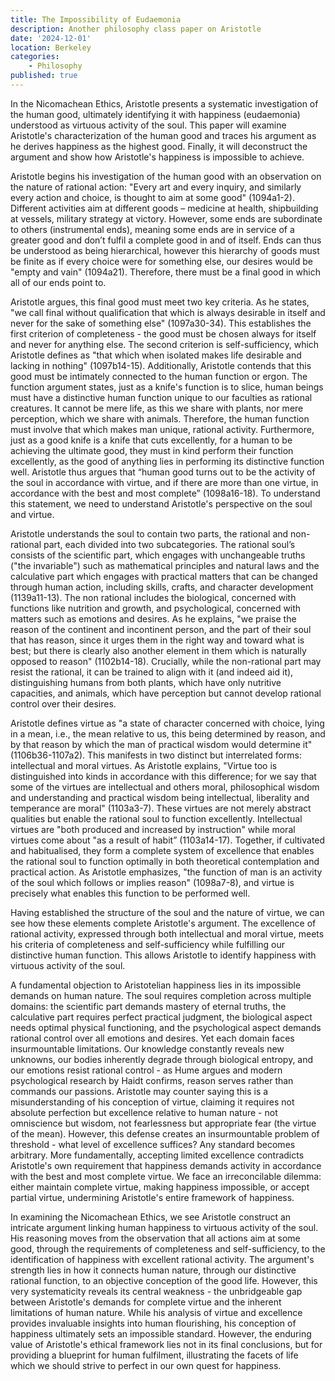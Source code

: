 ```yaml
---
title: The Impossibility of Eudaemonia 
description: Another philosophy class paper on Aristotle
date: '2024-12-01'
location: Berkeley
categories: 
    - Philosophy
published: true
---
```


In the Nicomachean Ethics, Aristotle presents a systematic investigation of the human good, ultimately identifying it with happiness (eudaemonia) understood as virtuous activity of the soul. This paper will examine Aristotle's characterization of the human good and traces his argument as he derives happiness as the highest good. Finally, it will deconstruct the argument and show how Aristotle's happiness is impossible to achieve. 

Aristotle begins his investigation of the human good with an observation on the nature of rational action: "Every art and every inquiry, and similarly every action and choice, is thought to aim at some good" (1094a1-2). Different activities aim at different goods – medicine at health, shipbuilding at vessels, military strategy at victory. However, some ends are subordinate to others (instrumental ends), meaning some ends are in service of a greater good and don’t fulfil a complete good in and of itself. Ends can thus be understood as being hierarchical, however this hierarchy of goods must be finite as if every choice were for something else, our desires would be "empty and vain" (1094a21). Therefore, there must be a final good in which all of our ends point to. 

Aristotle argues, this final good must meet two key criteria. As he states, "we call final without qualification that which is always desirable in itself and never for the sake of something else" (1097a30-34). This establishes the first criterion of completeness - the good must be chosen always for itself and never for anything else. The second criterion is self-sufficiency, which Aristotle defines as "that which when isolated makes life desirable and lacking in nothing" (1097b14-15). Additionally, Aristotle contends that this good must be intimately connected to the human function or ergon. The function argument states, just as a knife's function is to slice, human beings must have a distinctive human function unique to our faculties as rational creatures. It cannot be mere life, as this we share with plants, nor mere perception, which we share with animals. Therefore, the human function must involve that which makes man unique, rational activity. Furthermore, just as a good knife is a knife that cuts excellently, for a human to be achieving the ultimate good, they must in kind perform their function excellently, as the good of anything lies in performing its distinctive function well. Aristotle thus argues that “human good turns out to be the activity of the soul in accordance with virtue, and if there are more than one virtue, in accordance with the best and most complete” (1098a16-18). To understand this statement, we need to understand Aristotle's perspective on the soul and virtue. 

Aristotle understands the soul to contain two parts, the rational and non-rational part, each divided into two subcategories. The rational soul’s consists of the scientific part, which engages with unchangeable truths ("the invariable") such as mathematical principles and natural laws and the calculative part which engages with practical matters that can be changed through human action, including skills, crafts, and character development (1139a11-13). The non rational includes the biological, concerned with functions like nutrition and growth, and psychological, concerned with matters such as emotions and desires. As he explains, "we praise the reason of the continent and incontinent person, and the part of their soul that has reason, since it urges them in the right way and toward what is best; but there is clearly also another element in them which is naturally opposed to reason" (1102b14-18). Crucially, while the non-rational part may resist the rational, it can be trained to align with it (and indeed aid it), distinguishing humans from both plants, which have only nutritive capacities, and animals, which have perception but cannot develop rational control over their desires.

Aristotle defines virtue as "a state of character concerned with choice, lying in a mean, i.e., the mean relative to us, this being determined by reason, and by that reason by which the man of practical wisdom would determine it" (1106b36-1107a2). This manifests in two distinct but interrelated forms: intellectual and moral virtues. As Aristotle explains, "Virtue too is distinguished into kinds in accordance with this difference; for we say that some of the virtues are intellectual and others moral, philosophical wisdom and understanding and practical wisdom being intellectual, liberality and temperance are moral" (1103a3-7). These virtues are not merely abstract qualities but enable the rational soul to function excellently. Intellectual virtues are "both produced and increased by instruction" while moral virtues come about "as a result of habit” (1103a14-17). Together, if cultivated and habitualised, they form a complete system of excellence that enables the rational soul to function optimally in both theoretical contemplation and practical action. As Aristotle emphasizes, "the function of man is an activity of the soul which follows or implies reason" (1098a7-8), and virtue is precisely what enables this function to be performed well.

Having established the structure of the soul and the nature of virtue, we can see how these elements complete Aristotle's argument. The excellence of rational activity, expressed through both intellectual and moral virtue, meets his criteria of completeness and self-sufficiency while fulfilling our distinctive human function. This allows Aristotle to identify happiness with virtuous activity of the soul.

A fundamental objection to Aristotelian happiness lies in its impossible demands on human nature. The soul requires completion across multiple domains: the scientific part demands mastery of eternal truths, the calculative part requires perfect practical judgment, the biological aspect needs optimal physical functioning, and the psychological aspect demands rational control over all emotions and desires. Yet each domain faces insurmountable limitations. Our knowledge constantly reveals new unknowns, our bodies inherently degrade through biological entropy, and our emotions resist rational control - as Hume argues and modern psychological research by Haidt confirms, reason serves rather than commands our passions. Aristotle may counter saying this is a misunderstanding of his conception of virtue, claiming it requires not absolute perfection but excellence relative to human nature - not omniscience but wisdom, not fearlessness but appropriate fear (the virtue of the mean). However, this defense creates an insurmountable problem of threshold - what level of excellence suffices? Any standard becomes arbitrary. More fundamentally, accepting limited excellence contradicts Aristotle's own requirement that happiness demands activity in accordance with the best and most complete virtue. We face an irreconcilable dilemma: either maintain complete virtue, making happiness impossible, or accept partial virtue, undermining Aristotle's entire framework of happiness.

In examining the Nicomachean Ethics, we see Aristotle construct an intricate argument linking human happiness to virtuous activity of the soul. His reasoning moves from the observation that all actions aim at some good, through the requirements of completeness and self-sufficiency, to the identification of happiness with excellent rational activity. The argument's strength lies in how it connects human nature, through our distinctive rational function, to an objective conception of the good life. However, this very systematicity reveals its central weakness - the unbridgeable gap between Aristotle's demands for complete virtue and the inherent limitations of human nature. While his analysis of virtue and excellence provides invaluable insights into human flourishing, his conception of happiness ultimately sets an impossible standard. However, the enduring value of Aristotle's ethical framework lies not in its final conclusions, but for providing a blueprint for human fulfilment, illustrating the facets of life which we should strive to perfect in our own quest for happiness. 

